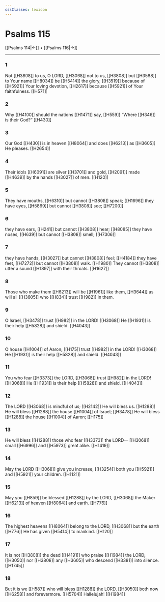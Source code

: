 ```yaml
---
cssClasses: lexicon
---
```


# Psalms 115

[[Psalms 114|←]] • [[Psalms 116|→]]

---

### 1
Not [[H3808]] to us,  O LORD, [[H3068]] not to us, [[H3808]] but [[H3588]] to Your name [[H8034]] be [[H5414]] the glory, [[H3519]] because of [[H5921]] Your loving devotion, [[H2617]] because [[H5921]] of Your faithfulness. [[H571]]

### 2
Why [[H4100]] should the nations [[H1471]] say, [[H559]] “Where [[H346]] is their God?” [[H430]]

### 3
Our God [[H430]] is in heaven [[H8064]] and does [[H6213]] as [[H3605]] He pleases. [[H2654]]

### 4
Their idols [[H6091]] are silver [[H3701]] and gold, [[H2091]] made [[H4639]] by the hands [[H3027]] of men. [[H120]]

### 5
They have mouths, [[H6310]] but cannot [[H3808]] speak; [[H1696]] they have eyes, [[H5869]] but cannot [[H3808]] see; [[H7200]]

### 6
they have ears, [[H241]] but cannot [[H3808]] hear; [[H8085]] they have noses, [[H639]] but cannot [[H3808]] smell; [[H7306]]

### 7
they have hands, [[H3027]] but cannot [[H3808]] feel; [[H4184]] they have feet, [[H7272]] but cannot [[H3808]] walk. [[H1980]] They cannot [[H3808]] utter a sound [[H1897]] with their throats. [[H1627]]

### 8
Those who make them [[H6213]] will be [[H1961]] like them, [[H3644]] as will all [[H3605]] who [[H834]] trust [[H982]] in them. 

### 9
O Israel, [[H3478]] trust [[H982]] in the LORD! [[H3068]] He [[H1931]] is their help [[H5828]] and shield. [[H4043]]

### 10
O house [[H1004]] of Aaron, [[H175]] trust [[H982]] in the LORD! [[H3068]] He [[H1931]] is their help [[H5828]] and shield. [[H4043]]

### 11
You who fear [[H3373]] the LORD, [[H3068]] trust [[H982]] in the LORD! [[H3068]] He [[H1931]] is their help [[H5828]] and shield. [[H4043]]

### 12
The LORD [[H3068]] is mindful of us; [[H2142]] He will bless us. [[H1288]] He will bless [[H1288]] the house [[H1004]] of Israel; [[H3478]] He will bless [[H1288]] the house [[H1004]] of Aaron; [[H175]]

### 13
He will bless [[H1288]] those who fear [[H3373]] the LORD— [[H3068]] small [[H6996]] and [[H5973]] great alike. [[H1419]]

### 14
May the LORD [[H3068]] give you increase, [[H3254]] both you [[H5921]] and [[H5921]] your children. [[H1121]]

### 15
May you [[H859]] be blessed [[H1288]] by the LORD, [[H3068]] the Maker [[H6213]] of heaven [[H8064]] and earth. [[H776]]

### 16
The highest heavens [[H8064]] belong to the LORD, [[H3068]] but the earth [[H776]] He has given [[H5414]] to mankind. [[H120]]

### 17
It is not [[H3808]] the dead [[H4191]] who praise [[H1984]] the LORD, [[H3050]] nor [[H3808]] any [[H3605]] who descend [[H3381]] into silence. [[H1745]]

### 18
But it is we [[H587]] who will bless [[H1288]] the LORD, [[H3050]] both now [[H6258]] and forevermore. [[H5704]] Hallelujah! [[H1984]]

